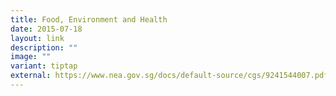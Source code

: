 ```yaml
---
title: Food, Environment and Health
date: 2015-07-18
layout: link
description: ""
image: ""
variant: tiptap
external: https://www.nea.gov.sg/docs/default-source/cgs/9241544007.pdf
---
```

